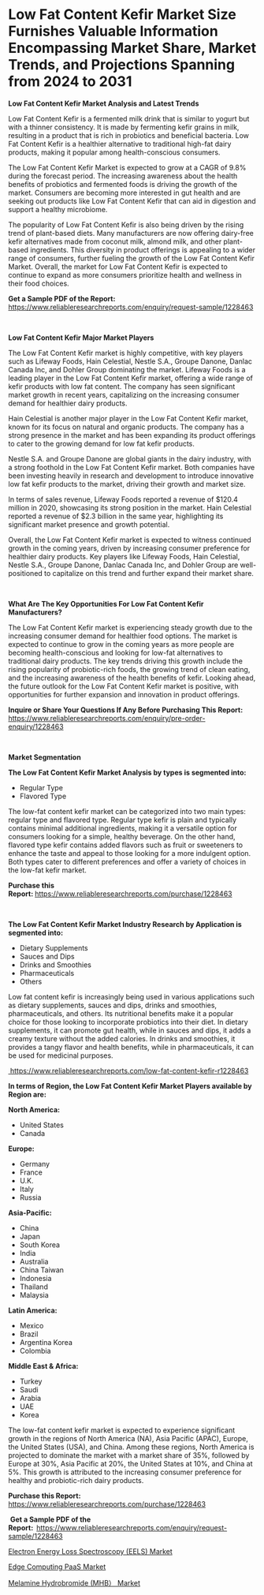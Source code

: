 <p><h1>Low Fat Content Kefir Market Size Furnishes Valuable Information Encompassing Market Share, Market Trends, and Projections Spanning from 2024 to 2031</h1></p><p><strong>Low Fat Content Kefir Market Analysis and Latest Trends</strong></p>
<p><p>Low Fat Content Kefir is a fermented milk drink that is similar to yogurt but with a thinner consistency. It is made by fermenting kefir grains in milk, resulting in a product that is rich in probiotics and beneficial bacteria. Low Fat Content Kefir is a healthier alternative to traditional high-fat dairy products, making it popular among health-conscious consumers.</p><p>The Low Fat Content Kefir Market is expected to grow at a CAGR of 9.8% during the forecast period. The increasing awareness about the health benefits of probiotics and fermented foods is driving the growth of the market. Consumers are becoming more interested in gut health and are seeking out products like Low Fat Content Kefir that can aid in digestion and support a healthy microbiome.</p><p>The popularity of Low Fat Content Kefir is also being driven by the rising trend of plant-based diets. Many manufacturers are now offering dairy-free kefir alternatives made from coconut milk, almond milk, and other plant-based ingredients. This diversity in product offerings is appealing to a wider range of consumers, further fueling the growth of the Low Fat Content Kefir Market. Overall, the market for Low Fat Content Kefir is expected to continue to expand as more consumers prioritize health and wellness in their food choices.</p></p>
<p><strong>Get a Sample PDF of the Report:&nbsp;</strong> <a href="https://www.reliableresearchreports.com/enquiry/request-sample/1228463">https://www.reliableresearchreports.com/enquiry/request-sample/1228463</a></p>
<p>&nbsp;</p>
<p><strong>Low Fat Content Kefir Major Market Players</strong></p>
<p><p>The Low Fat Content Kefir market is highly competitive, with key players such as Lifeway Foods, Hain Celestial, Nestle S.A., Groupe Danone, Danlac Canada Inc, and Dohler Group dominating the market. Lifeway Foods is a leading player in the Low Fat Content Kefir market, offering a wide range of kefir products with low fat content. The company has seen significant market growth in recent years, capitalizing on the increasing consumer demand for healthier dairy products.</p><p>Hain Celestial is another major player in the Low Fat Content Kefir market, known for its focus on natural and organic products. The company has a strong presence in the market and has been expanding its product offerings to cater to the growing demand for low fat kefir products.</p><p>Nestle S.A. and Groupe Danone are global giants in the dairy industry, with a strong foothold in the Low Fat Content Kefir market. Both companies have been investing heavily in research and development to introduce innovative low fat kefir products to the market, driving their growth and market size.</p><p>In terms of sales revenue, Lifeway Foods reported a revenue of $120.4 million in 2020, showcasing its strong position in the market. Hain Celestial reported a revenue of $2.3 billion in the same year, highlighting its significant market presence and growth potential.</p><p>Overall, the Low Fat Content Kefir market is expected to witness continued growth in the coming years, driven by increasing consumer preference for healthier dairy products. Key players like Lifeway Foods, Hain Celestial, Nestle S.A., Groupe Danone, Danlac Canada Inc, and Dohler Group are well-positioned to capitalize on this trend and further expand their market share.</p></p>
<p>&nbsp;</p>
<p><strong>What Are The Key Opportunities For Low Fat Content Kefir Manufacturers?</strong></p>
<p><p>The Low Fat Content Kefir market is experiencing steady growth due to the increasing consumer demand for healthier food options. The market is expected to continue to grow in the coming years as more people are becoming health-conscious and looking for low-fat alternatives to traditional dairy products. The key trends driving this growth include the rising popularity of probiotic-rich foods, the growing trend of clean eating, and the increasing awareness of the health benefits of kefir. Looking ahead, the future outlook for the Low Fat Content Kefir market is positive, with opportunities for further expansion and innovation in product offerings.</p></p>
<p><strong>Inquire or Share Your Questions If Any Before Purchasing This Report:</strong> <a href="https://www.reliableresearchreports.com/enquiry/pre-order-enquiry/1228463">https://www.reliableresearchreports.com/enquiry/pre-order-enquiry/1228463</a></p>
<p>&nbsp;</p>
<p><strong>Market Segmentation</strong></p>
<p><strong>The Low Fat Content Kefir Market Analysis by types is segmented into:</strong></p>
<p><ul><li>Regular Type</li><li>Flavored Type</li></ul></p>
<p><p>The low-fat content kefir market can be categorized into two main types: regular type and flavored type. Regular type kefir is plain and typically contains minimal additional ingredients, making it a versatile option for consumers looking for a simple, healthy beverage. On the other hand, flavored type kefir contains added flavors such as fruit or sweeteners to enhance the taste and appeal to those looking for a more indulgent option. Both types cater to different preferences and offer a variety of choices in the low-fat kefir market.</p></p>
<p><strong>Purchase this Report:&nbsp;</strong><a href="https://www.reliableresearchreports.com/purchase/1228463">https://www.reliableresearchreports.com/purchase/1228463</a></p>
<p>&nbsp;</p>
<p><strong>The Low Fat Content Kefir Market Industry Research by Application is segmented into:</strong></p>
<p><ul><li>Dietary Supplements</li><li>Sauces and Dips</li><li>Drinks and Smoothies</li><li>Pharmaceuticals</li><li>Others</li></ul></p>
<p><p>Low fat content kefir is increasingly being used in various applications such as dietary supplements, sauces and dips, drinks and smoothies, pharmaceuticals, and others. Its nutritional benefits make it a popular choice for those looking to incorporate probiotics into their diet. In dietary supplements, it can promote gut health, while in sauces and dips, it adds a creamy texture without the added calories. In drinks and smoothies, it provides a tangy flavor and health benefits, while in pharmaceuticals, it can be used for medicinal purposes.</p></p>
<p><a href="https://www.reliableresearchreports.com/low-fat-content-kefir-r1228463">&nbsp;https://www.reliableresearchreports.com/low-fat-content-kefir-r1228463</a></p>
<p><strong>In terms of Region, the Low Fat Content Kefir Market Players available by Region are:</strong></p>
<p>
    <p> <strong> North America: </strong>
        <ul>
            <li>United States</li>
            <li>Canada</li>
        </ul>
        </p> 
    <p> <strong> Europe: </strong>
        <ul>
            <li>Germany</li>
            <li>France</li>
            <li>U.K.</li>
            <li>Italy</li>
            <li>Russia</li>
        </ul>
        </p> 
    <p> <strong> Asia-Pacific: </strong>
        <ul>
            <li>China</li>
            <li>Japan</li>
            <li>South Korea</li>
            <li>India</li>
            <li>Australia</li>
            <li>China Taiwan</li>
            <li>Indonesia</li>
            <li>Thailand</li>
            <li>Malaysia</li>
        </ul>
        </p> 
    <p> <strong> Latin America: </strong>
        <ul>
            <li>Mexico</li>
            <li>Brazil</li>
            <li>Argentina Korea</li>
            <li>Colombia</li>
        </ul>
        </p> 
    <p> <strong> Middle East & Africa: </strong>
        <ul>
            <li>Turkey</li>
            <li>Saudi</li>
            <li>Arabia</li>
            <li>UAE</li>
            <li>Korea</li>
        </ul>
    </p>
    </p>
<p><p>The low-fat content kefir market is expected to experience significant growth in the regions of North America (NA), Asia Pacific (APAC), Europe, the United States (USA), and China. Among these regions, North America is projected to dominate the market with a market share of 35%, followed by Europe at 30%, Asia Pacific at 20%, the United States at 10%, and China at 5%. This growth is attributed to the increasing consumer preference for healthy and probiotic-rich dairy products.</p></p>
<p><strong>Purchase this Report: </strong><a href="https://www.reliableresearchreports.com/purchase/1228463">https://www.reliableresearchreports.com/purchase/1228463</a></p>
<p>&nbsp;<strong>Get a Sample PDF of the Report:&nbsp;&nbsp;</strong><a href="https://www.reliableresearchreports.com/enquiry/request-sample/1228463">https://www.reliableresearchreports.com/enquiry/request-sample/1228463</a></p>
<p><strong></strong></p>
<p><p><a href="https://www.linkedin.com/pulse/electron-energy-loss-spectroscopy-eels-market-provides-luibf?trackingId=KNIiZemYzUkVWDK3NLnQ9w%3D%3D">Electron Energy Loss Spectroscopy (EELS) Market</a></p><p><a href="https://www.linkedin.com/pulse/edge-computing-paas-market-goal-estimating-size-future-4joqe?trackingId=nfwCS0E9%2BesbZm6wjzGtCQ%3D%3D">Edge Computing PaaS Market</a></p><p><a href="https://www.linkedin.com/pulse/melamine-hydrobromide-mhb-market-insights-players-forecast-ddxpf?trackingId=emUfoOZik2Sq%2BW99ZYv%2BXw%3D%3D">Melamine Hydrobromide (MHB） Market</a></p></p>